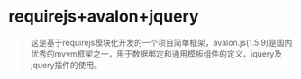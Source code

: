 # requirejs+avalon+jquery

> 这是基于requirejs模块化开发的一个项目简单框架，avalon.js(1.5.9)是国内优秀的mvvm框架之一，用于数据绑定和通用模板组件的定义，jquery及jquery插件的使用。


